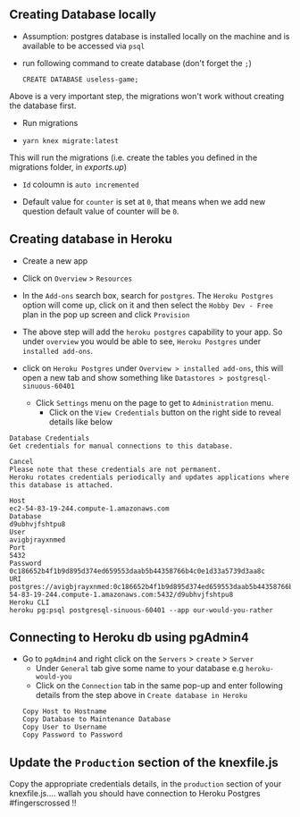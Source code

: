 ## Creating Database locally

* Assumption: postgres database is installed locally on the machine and is available to be accessed via `psql`

- run following command to create database (don't forget the `;`)

    `CREATE DATABASE useless-game;`

Above is a very important step, the migrations won't work without creating the database first.

* Run migrations

- `yarn knex migrate:latest`

This will run the migrations (i.e. create the tables you defined in the migrations folder, in _exports.up_)

- `Id` coloumn is `auto incremented` 

- Default value for `counter` is set at `0`, that means when we add new question default value of counter will be `0`.

## Creating database in Heroku

- Create a new app 

- Click on `Overview` > `Resources`
- In the `Add-ons` search box, search for `postgres`. The `Heroku Postgres` option will come up, click on it and then select the `Hobby Dev - Free` plan in the pop up screen and click `Provision`
- The above step will add the `heroku postgres` capability to your app. So under `overview` you would be able to see, `Heroku Postgres` under `installed add-ons`.

- click on `Heroku Postgres` under `Overview > installed add-ons`, this will open a new tab and show something like `Datastores >
postgresql-sinuous-60401`
    - Click `Settings` menu on the page to get to `Administration` menu.
        - Click on the `View Credentials` button on the right side to reveal details like below
```
Database Credentials
Get credentials for manual connections to this database.

Cancel
Please note that these credentials are not permanent.
Heroku rotates credentials periodically and updates applications where this database is attached.

Host
ec2-54-83-19-244.compute-1.amazonaws.com
Database
d9ubhvjfshtpu8
User
avigbjrayxnmed
Port
5432
Password
0c186652b4f1b9d895d374ed659553daab5b44358766b4c0e1d33a5739d3aa8c
URI
postgres://avigbjrayxnmed:0c186652b4f1b9d895d374ed659553daab5b44358766b4c0e1d33a5739d3aa8c@ec2-54-83-19-244.compute-1.amazonaws.com:5432/d9ubhvjfshtpu8
Heroku CLI
heroku pg:psql postgresql-sinuous-60401 --app our-would-you-rather
```

## Connecting to Heroku db using pgAdmin4

- Go to `pgAdmin4` and right click on the `Servers` > `create` > `Server`
    - Under `General` tab give some name to your database e.g `heroku-would-you`
    - Click on the `Connection` tab in the same pop-up and enter following details from the step above in `Create database in Heroku`
    ```
    Copy Host to Hostname
    Copy Database to Maintenance Database
    Copy User to Username
    Copy Password to Password

    ```

## Update the `Production` section of the knexfile.js

Copy the appropriate credentials details, in the `production` section of your knexfile.js.... wallah you should have connection to Heroku Postgres #fingerscrossed !!